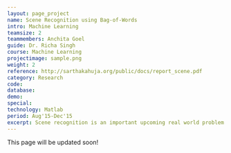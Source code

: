 ```yaml
---
layout: page_project
name: Scene Recognition using Bag-of-Words
intro: Machine Learning
teamsize: 2
teammembers: Anchita Goel
guide: Dr. Richa Singh
course: Machine Learning
projectimage: sample.png
weight: 2
reference: http://sarthakahuja.org/public/docs/report_scene.pdf
category: Research
code: 
database: 
demo:
special:
technology: Matlab
period: Aug'15-Dec'15
excerpt: Scene recognition is an important upcoming real world problem which finds application in the fields of robotics(autonomous systems), surveillance(wearable camera footage, evidence photographs, etc), and personal assistance devices(Google Glass). There has been a steady progress in the field and this project explains the developments made in this field leading to the current state-of-the-art approach, documenting the results obatined from our implementation with standard benchmarks and classifiers.
---
```

This page will be updated soon!